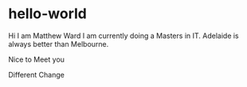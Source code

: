 # hello-world

Hi I am Matthew Ward I am currently doing a Masters in IT. 
Adelaide is always better than Melbourne.

Nice to Meet you

Different Change
